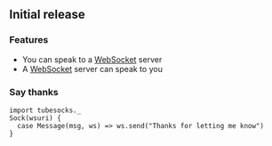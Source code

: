 ## Initial release

### Features

+ You can speak to a [WebSocket][ws] server
+ A [WebSocket][ws] server can speak to you


### Say thanks

    import tubesocks._
    Sock(wsuri) {
      case Message(msg, ws) => ws.send("Thanks for letting me know")
    }


[ws]: http://www.rfc-editor.org/rfc/rfc6455.txt
